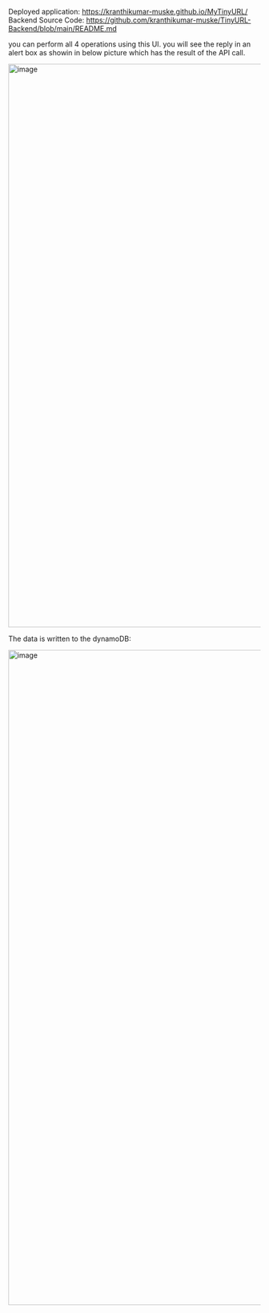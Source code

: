 Deployed application: https://kranthikumar-muske.github.io/MyTinyURL/
Backend Source Code: https://github.com/kranthikumar-muske/TinyURL-Backend/blob/main/README.md

you can perform all 4 operations using this UI.
you will see the reply in an alert box as showin in below picture which has the result of the API call.

<img width="1124" alt="image" src="https://user-images.githubusercontent.com/61674292/157799691-b1d2d98b-7a84-4b48-b597-6627fa00cbc0.png">

The data is written to the dynamoDB:

<img width="1307" alt="image" src="https://user-images.githubusercontent.com/61674292/157799888-edb4799c-d4b3-4021-b4d8-792c64bc6290.png">


